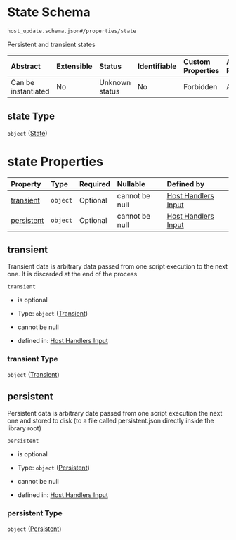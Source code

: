 # State Schema

```txt
host_update.schema.json#/properties/state
```

Persistent and transient states

| Abstract            | Extensible | Status         | Identifiable | Custom Properties | Additional Properties | Access Restrictions | Defined In                                                                           |
| :------------------ | :--------- | :------------- | :----------- | :---------------- | :-------------------- | :------------------ | :----------------------------------------------------------------------------------- |
| Can be instantiated | No         | Unknown status | No           | Forbidden         | Allowed               | none                | [host-update.schema.json*](docs/host-update.schema.json "open original schema") |

## state Type

`object` ([State](host-update-properties-state.md))

# state Properties

| Property                  | Type     | Required | Nullable       | Defined by                                                                                                                                     |
| :------------------------ | :------- | :------- | :------------- | :--------------------------------------------------------------------------------------------------------------------------------------------- |
| [transient](#transient)   | `object` | Optional | cannot be null | [Host Handlers Input](host-update-properties-state-properties-transient.md "host_update.schema.json#/properties/state/properties/transient")   |
| [persistent](#persistent) | `object` | Optional | cannot be null | [Host Handlers Input](host-update-properties-state-properties-persistent.md "host_update.schema.json#/properties/state/properties/persistent") |

## transient

Transient data is arbitrary data passed from one script execution to the next one. It is discarded at the end of the process

`transient`

*   is optional

*   Type: `object` ([Transient](host-update-properties-state-properties-transient.md))

*   cannot be null

*   defined in: [Host Handlers Input](host-update-properties-state-properties-transient.md "host_update.schema.json#/properties/state/properties/transient")

### transient Type

`object` ([Transient](host-update-properties-state-properties-transient.md))

## persistent

Persistent data is arbitrary date passed from one script execution the next one and stored to disk (to a file called persistent.json directly inside the library root)

`persistent`

*   is optional

*   Type: `object` ([Persistent](host-update-properties-state-properties-persistent.md))

*   cannot be null

*   defined in: [Host Handlers Input](host-update-properties-state-properties-persistent.md "host_update.schema.json#/properties/state/properties/persistent")

### persistent Type

`object` ([Persistent](host-update-properties-state-properties-persistent.md))
